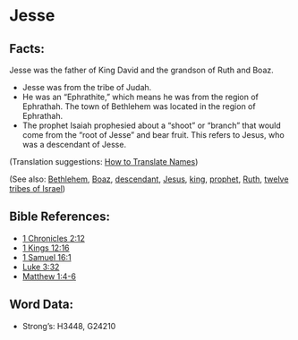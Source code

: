 # Jesse

## Facts:

Jesse was the father of King David and the grandson of Ruth and Boaz.

* Jesse was from the tribe of Judah.
* He was an “Ephrathite,” which means he was from the region of Ephrathah. The town of Bethlehem was located in the region of Ephrathah.
* The prophet Isaiah prophesied about a “shoot” or “branch” that would come from the “root of Jesse” and bear fruit. This refers to Jesus, who was a descendant of Jesse.

(Translation suggestions: [How to Translate Names](rc://en/ta/man/translate/translate-names))

(See also: [Bethlehem](../names/bethlehem.md), [Boaz](../names/boaz.md), [descendant](../other/descendant.md), [Jesus](../kt/jesus.md), [king](../other/king.md), [prophet](../kt/prophet.md), [Ruth](../names/ruth.md), [twelve tribes of Israel](../other/12tribesofisrael.md))

## Bible References:

* [1 Chronicles 2:12](rc://en/tn/help/1ch/02/12)
* [1 Kings 12:16](rc://en/tn/help/1ki/12/16)
* [1 Samuel 16:1](rc://en/tn/help/1sa/16/01)
* [Luke 3:32](rc://en/tn/help/luk/03/32)
* [Matthew 1:4-6](rc://en/tn/help/mat/01/04)

## Word Data:

* Strong’s: H3448, G24210

